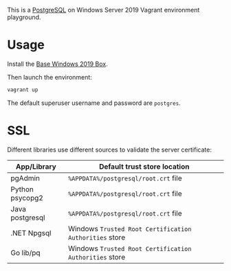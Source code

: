 This is a [PostgreSQL](https://www.postgresql.org/) on Windows Server 2019 Vagrant environment playground.

# Usage

Install the [Base Windows 2019 Box](https://github.com/rgl/windows-2016-vagrant).

Then launch the environment:

```bash
vagrant up
```

The default superuser username and password are `postgres`.

# SSL

Different libraries use different sources to validate the server certificate:

| App/Library     | Default trust store location                            |
| --------------- | ------------------------------------------------------- |
| pgAdmin         | `%APPDATA%/postgresql/root.crt` file                    |
| Python psycopg2 | `%APPDATA%/postgresql/root.crt` file                    |
| Java postgresql | `%APPDATA%/postgresql/root.crt` file                    |
| .NET Npgsql     | Windows `Trusted Root Certification Authorities` store  |
| Go lib/pq       | Windows `Trusted Root Certification Authorities` store  |
